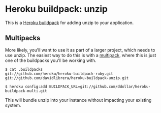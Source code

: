 Heroku buildpack: unzip
======================

This is a [Heroku buildpack](http://devcenter.heroku.com/articles/buildpacks)
for adding unzip to your application.

Multipacks
----------

More likely, you'll want to use it as part of a larger project, which needs to use unzip. The easiest way to do this is with a [multipack](https://github.com/ddollar/heroku-buildpack-multi),
where this is just one of the buildpacks you'll be working with.

    $ cat .buildpacks
    git://github.com/heroku/heroku-buildpack-ruby.git
    git://github.com/davidlibrera/heroku-buildpack-unzip.git

    $ heroku config:add BUILDPACK_URL=git://github.com/ddollar/heroku-buildpack-multi.git

This will bundle unzip into your instance without impacting your existing
system.
